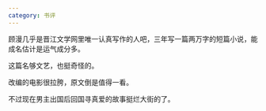 ```yaml
---
category: 书评
---
```


顾漫几乎是晋江文学网里唯一认真写作的人吧，三年写一篇两万字的短篇小说，能成名估计是运气成分多。

这篇名够文艺，也挺奇怪的。

改编的电影很拉胯，原文倒是值得一看。

不过现在男主出国后回国寻真爱的故事挺烂大街的了。